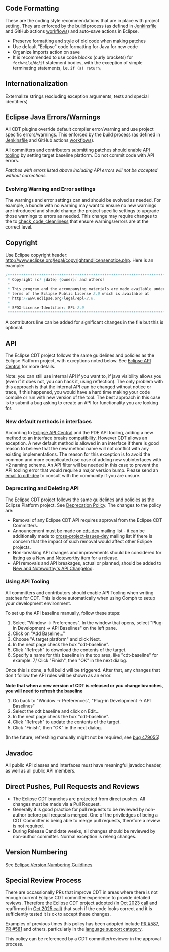 ## Code Formatting

These are the coding style recommendations that are in place with project setting. They are enforced by the build process (as defined in [Jenkinsfile](https://github.com/eclipse-cdt/cdt/blob/main/Jenkinsfile) and GitHub actions [workflows](https://github.com/eclipse-cdt/cdt/tree/main/.github/workflows)) and auto-save actions in Eclipse.

* Preserve formatting and style of old code when making patches
* Use default "Eclipse" code formatting for Java for new code
* Organize Imports action on save
* It is recommended to use code blocks (curly brackets) for `for`/`while`/`do`/`if` statement bodies, with the exception of simple terminating statements, i.e. `if (a) return;`

## Internationalization

Externalize strings (excluding exception arguments, tests and special identifiers)

## Eclipse Java Errors/Warnings

All CDT plugins override default compiler error/warning and use project specific errors/warnings. This enforced by the build process (as defined in [Jenkinsfile](https://github.com/eclipse-cdt/cdt/blob/main/Jenkinsfile) and GitHub actions [workflows](https://github.com/eclipse-cdt/cdt/tree/main/.github/workflows)). 

All committers and contributors submitting patches should enable [API tooling](http://wiki.eclipse.org/PDE/API_Tools/User_Guide#API_Tooling_Setup) by setting target baseline platform. Do not commit code with API errors.

*Patches with errors listed above including API errors will not be accepted without corrections.*

### Evolving Warning and Error settings

The warnings and error settings can and should be evolved as needed. For example, a bundle with no warning may want to ensure no new warnings are introduced and should change the project specific settings to upgrade those warnings to errors as needed. This change may require changes to the to [check_code_cleanliness](releng/scripts/check_code_cleanliness.sh) that ensure warnings/errors are at the correct level.


## Copyright

Use Eclipse copyright header: http://www.eclipse.org/legal/copyrightandlicensenotice.php. Here is an example:


```java
/********************************************************************************
 * Copyright (c) {date} {owner}[ and others]
 *
 * This program and the accompanying materials are made available under the
 * terms of the Eclipse Public License 2.0 which is available at
 * http://www.eclipse.org/legal/epl-2.0.
 *
 * SPDX-License-Identifier: EPL-2.0
 ********************************************************************************/
 ```

A contributors line can be added for significant changes in the file but this is optional.

## API

The Eclipse CDT project follows the same guidelines and policies as the Eclipse Platform project, with exceptions noted below. See [Eclipse API Central](https://wiki.eclipse.org/Eclipse/API_Central) for more details.


Note: you can still use internal API if you want to, if java visibility allows you (even if it does not, you can hack it, using reflection). The only problem with this approach is that the internal API can be changed without notice or trace, if this happened, you would have a hard time making your code compile or run with new version of the tool. The best approach in this case is to submit a bug asking to create an API for functionality you are looking for.

### New default methods in interfaces

According to [Eclipse API Central](https://wiki.eclipse.org/Eclipse/API_Central) and the PDE API tooling, adding a new method to an interface breaks compatibility. However CDT allows an exception. A new default method is allowed in an interface if there is good reason to believe that the new method name will not conflict with any existing implementations. The reason for this exception is to avoid the common and more complicated use case of adding new subinterfaces with *2 naming scheme. An API filter will be needed in this case to prevent the API tooling error that would require a major version bump. Please send an [email to cdt-dev](CONTRIBUTING.md#Contact) to consult with the community if you are unsure.

### Deprecating and Deleting API

The Eclipse CDT project follows the same guidelines and policies as the Eclipse Platform project. See [Deprecation Policy](https://wiki.eclipse.org/Eclipse/API_Central/Deprecation_Policy). The changes to the policy are:

- Removal of any Eclipse CDT API requires approval from the Eclipse CDT Committers.
- Announcement must be made on [cdt-dev](CONTRIBUTING.md#Contact) mailing list - it can be additionally made to  [cross-project-issues-dev](https://accounts.eclipse.org/mailing-list/cross-project-issues-dev) mailing list if there is concern that the impact of such removal would affect other Eclipse projects.
- Non-breaking API changes and improvements should be considered for listing as a [New and Noteworthy](NewAndNoteworthy/) item for a release.
- API removals and API breakages, actual or planned, should be added to [New and Noteworthy's API Changelog](NewAndNoteworthy/CHANGELOG-API.md).

### Using API Tooling

All committers and contributors should enable API Tooling when writing patches for CDT. This is done automatically when using Oomph to setup your development environment.

To set up the API baseline manually, follow these steps:

1. Select "Window -> Preferences". In the window that opens, select "Plug-in Development -> API Baselines" on the left pane.
2. Click on "Add Baseline..."
3. Choose "A target platform" and click Next.
4. In the next page check the box "cdt-baseline".
5. Click "Refresh" to download the contents of the target.
6. Specify a name for this baseline in the top area, like "cdt-baseline" for example.
7/ Click "Finish", then "OK" in the next dialog.

Once this is done, a full build will be triggered. After that, any changes that don't follow the API rules will be shown as an error.

**Note that when a new version of CDT is released or you change branches, you will need to refresh the baseline**
1. Go back to "Window -> Preferences", "Plug-in Development -> API Baselines"
2. Select the cdt baseline and click on Edit...
3. In the next page check the box "cdt-baseline".
4. Click "Refresh" to update the contents of the target.
5. Click "Finish", then "OK" in the next dialog.

(In the future, refreshing manually might not be required, see [bug 479055](https://bugs.eclipse.org/bugs/show_bug.cgi?id=479055))

## Javadoc

All public API classes and interfaces must have meaningful javadoc header, as well as all public API members.


## Direct Pushes, Pull Requests and Reviews

- The Eclipse CDT branches are protected from direct pushes. All changes must be made via a Pull Request.
- Generally it is good practice for pull requests to be reviewed by non-author before pull requestis merged. One of the priviledges of being a CDT Committer is being able to merge pull requests, therefore a review is not required.
- During Release Candidate weeks, all changes should be reviewed by non-author committer. Normal exception is releng changes.

## Version Numbering

See [Eclipse Version Numbering Guildlines](https://wiki.eclipse.org/Version_Numbering)

## Special Review Process

There are occassionally PRs that improve CDT in areas where there is not enough current Eclipse CDT committer experience to provide detailed reviews.
Therefore the Eclipse CDT project adopted (in [Oct 2023 call](https://hackmd.io/@jonahgraham/cdt-call-october-11-2023) and reaffirmed in [Oct 2025 call](https://github.com/eclipse-cdt/cdt/discussions/1340)) that such if the code looks correct and it is sufficiently tested it is ok to accept these changes.

Examples of previous times this policy has been adopted include [PR #587](https://github.com/eclipse-cdt/cdt/pull/587#issuecomment-1871507053), [PR #581](https://github.com/eclipse-cdt/cdt/pull/581#pullrequestreview-1798433846) and others, particularly in the [language support category](https://github.com/eclipse-cdt/cdt/pulls?q=is%3Apr+is%3Aclosed+label%3Alanguage+).

This policy can be referenced by a CDT committer/reviewer in the approval process.
